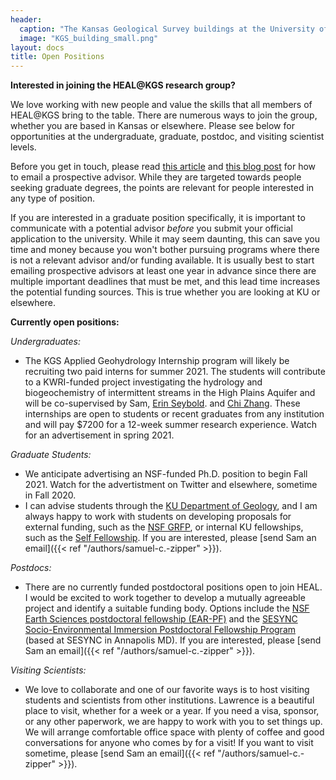 ```yaml
---
header: 
  caption: "The Kansas Geological Survey buildings at the University of Kansas. Photo: KGS"
  image: "KGS_building_small.png"
layout: docs
title: Open Positions
---
```


**Interested in joining the HEAL@KGS research group?**

We love working with new people and value the skills that all members of HEAL@KGS bring to the table. There are numerous ways to join the group, whether you are based in Kansas or elsewhere. Please see below for opportunities at the undergraduate, graduate, postdoc, and visiting scientist levels.

Before you get in touch, please read [this article](https://www.sciencemag.org/careers/2015/05/dear-dr-neufeld) and [this blog post](https://contemplativemammoth.com/2013/04/08/so-you-want-to-go-to-grad-school-nail-the-inquiry-email/) for how to email a prospective advisor. While they are targeted towards people seeking graduate degrees, the points are relevant for people interested in any type of position.

If you are interested in a graduate position specifically, it is important to communicate with a potential advisor *before* you submit your official application to the university. While it may seem daunting, this can save you time and money because you won't bother pursuing programs where there is not a relevant advisor and/or funding available. It is usually best to start emailing prospective advisors at least one year in advance since there are multiple important deadlines that must be met, and this lead time increases the potential funding sources. This is true whether you are looking at KU or elsewhere.

**Currently open positions:**

*Undergraduates:*
 - The KGS Applied Geohydrology Internship program will likely be recruiting two paid interns for summer 2021. The students will contribute to a KWRI-funded project investigating the hydrology and biogeochemistry of intermittent streams in the High Plains Aquifer and will be co-supervised by Sam, [Erin Seybold](https://www.erinseybold.com). and [Chi Zhang](https://www.chizhanggeophysics.com). These internships are open to students or recent graduates from any institution and will pay $7200 for a 12-week summer research experience. Watch for an advertisement in spring 2021.

*Graduate Students:*
 - We anticipate advertising an NSF-funded Ph.D. position to begin Fall 2021. Watch for the advertistment on Twitter and elsewhere, sometime in Fall 2020. 
 - I can advise students through the [KU Department of Geology](https://geo.ku.edu/), and I am always happy to work with students on developing proposals for external funding, such as the [NSF GRFP](http://www.nsfgrfp.org/), or internal KU fellowships, such as the [Self Fellowship](https://selfgraduate.ku.edu). If you are interested, please [send Sam an email]({{< ref "/authors/samuel-c.-zipper" >}}).

*Postdocs:*
 - There are no currently funded postdoctoral positions open to join HEAL. I would be excited to work together to develop a mutually agreeable project and identify a suitable funding body. Options include the [NSF Earth Sciences postdoctoral fellowship (EAR-PF)](https://www.nsf.gov/funding/pgm_summ.jsp?pims_id=503144) and the [SESYNC Socio-Environmental Immersion Postdoctoral Fellowship Program](https://www.sesync.org/opportunities/research-fellowships-postdoctoral-fellowships/socio-environmental-immersion-1) (based at SESYNC in Annapolis MD). If you are interested, please [send Sam an email]({{< ref "/authors/samuel-c.-zipper" >}}).

*Visiting Scientists:*
 - We love to collaborate and one of our favorite ways is to host visiting students and scientists from other institutions. Lawrence is a beautiful place to visit, whether for a week or a year. If you need a visa, sponsor, or any other paperwork, we are happy to work with you to set things up. We will arrange comfortable office space with plenty of coffee and good conversations for anyone who comes by for a visit! If you want to visit sometime, please [send Sam an email]({{< ref "/authors/samuel-c.-zipper" >}}). 